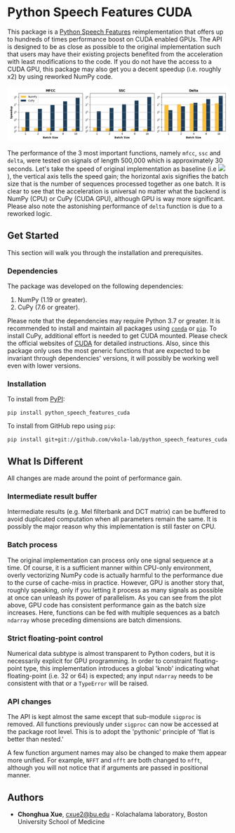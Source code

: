 # Python Speech Features CUDA

This package is a [Python Speech Features](https://github.com/jameslyons/python_speech_features) reimplementation that offers up to hundreds of times performance boost on CUDA enabled GPUs. The API is designed to be as close as possible to the original implementation such that users may have their existing projects benefited from the acceleration with least modifications to the code. If you do not have the access to a CUDA GPU, this package may also get you a decent speedup (i.e. roughly x2) by using reworked NumPy code.

![Speedup Plot](/readme_plot/plot.jpg)

The performance of the 3 most important functions, namely `mfcc`, `ssc` and `delta`, were tested on signals of length 500,000 which is approximately 30 seconds. Let's take the speed of original implementation as baseline (i.e <img src="https://render.githubusercontent.com/render/math?math=2^0">), the vertical axis tells the speed gain; the horizontal axis signifies the batch size that is the number of sequences processed together as one batch. It is clear to see that the acceleration is universal no matter what the backend is NumPy (CPU) or CuPy (CUDA GPU), although GPU is way more significant. Please also note the astonishing performance of `delta` function is due to a reworked logic.

## Get Started

This section will walk you through the installation and prerequisites.

### Dependencies

The package was developed on the following dependencies:

1. NumPy (1.19 or greater).
2. CuPy (7.6 or greater).

Please note that the dependencies may require Python 3.7 or greater. It is recommended to install and maintain all packages using [`conda`](https://www.anaconda.com/) or [`pip`](https://pypi.org/project/pip/). To install CuPy, additional effort is needed to get CUDA mounted. Please check the official websites of [CUDA](https://developer.nvidia.com/cuda-downloads) for detailed instructions. Also, since this package only uses the most generic functions that are expected to be invariant through dependencies' versions, it will possibly be working well even with lower versions.

### Installation

To install from [PyPI](https://pypi.org/project/python-speech-features-cuda/):

```
pip install python_speech_features_cuda
```

To install from GitHub repo using `pip`:

```
pip install git+git://github.com/vkola-lab/python_speech_features_cuda
```

## What Is Different

All changes are made around the point of performance gain.

### Intermediate result buffer

Intermediate results (e.g. Mel filterbank and DCT matrix) can be buffered to avoid duplicated computation when all parameters remain the same. It is possibly the major reason why this implementation is still faster on CPU.

### Batch process

The original implementation can process only one signal sequence at a time. Of course, it is a sufficient manner within CPU-only environment, overly vectorizing NumPy code is actually harmful to the performance due to the curse of cache-miss in practice. However, GPU is another story that, roughly speaking, only if you letting it process as many signals as possible at once can unleash its power of parallelism. As you can see from the plot above, GPU code has consistent performance gain as the batch size increases. Here, functions can be fed with multiple sequences as a batch `ndarray` whose preceding dimensions are batch dimensions.

### Strict floating-point control

Numerical data subtype is almost transparent to Python coders, but it is necessarily explicit for GPU programming. In order to constraint floating-point type, this implementation introduces a global 'knob' indicating what floating-point (i.e. 32 or 64) is expected; any input `ndarray` needs to be consistent with that or a `TypeError` will be raised.

### API changes

The API is kept almost the same except that sub-module `sigproc` is removed. All functions previously under `sigproc` can now be accessed at the package root level. This is to adopt the 'pythonic' principle of 'flat is better than nested.'

A few function argument names may also be changed to make them appear more unified. For example, `NFFT` and `nfft` are both changed to `nfft`, although you will not notice that if arguments are passed in positional manner.

## Authors

* **Chonghua Xue**, cxue2@bu.edu - Kolachalama laboratory, Boston University School of Medicine
